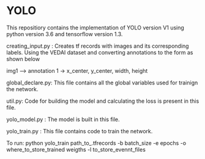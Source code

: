 # YOLO

This repositiory contains the implementation of YOLO version V1 using python version 3.6 and tensorflow version 1.3. 

creating_input.py : Creates tf records with images and its corresponding labels. Using the VEDAI dataset and converting 
annotations to the form as shown below

img1 --> annotation 1 -> x_center, y_center, width, height 

global_declare.py: This file contains all the global variables used for trainign the network. 

util.py:  Code for building the model and calculating the loss is present in this file. 

yolo_model.py : The model is built in this file.

yolo_train.py : This file contains code to train the network.

To run: python yolo_train path_to_.tfrecords -b batch_size -e epochs -o where_to_store_trained weigths -l to_store_evennt_files

